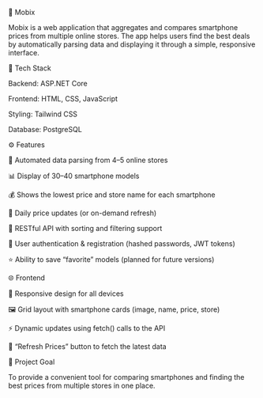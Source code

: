 📱 Mobix

Mobix is a web application that aggregates and compares smartphone prices from multiple online stores.
The app helps users find the best deals by automatically parsing data and displaying it through a simple, responsive interface.

🚀 Tech Stack

Backend: ASP.NET Core

Frontend: HTML, CSS, JavaScript

Styling: Tailwind CSS

Database: PostgreSQL

⚙️ Features

🔎 Automated data parsing from 4–5 online stores

📊 Display of 30–40 smartphone models

💰 Shows the lowest price and store name for each smartphone

🔄 Daily price updates (or on-demand refresh)

📡 RESTful API with sorting and filtering support

👤 User authentication & registration (hashed passwords, JWT tokens)

⭐ Ability to save “favorite” models (planned for future versions)

🌐 Frontend

📱 Responsive design for all devices

🖼️ Grid layout with smartphone cards (image, name, price, store)

⚡ Dynamic updates using fetch() calls to the API

🔘 “Refresh Prices” button to fetch the latest data

📌 Project Goal

To provide a convenient tool for comparing smartphones and finding the best prices from multiple stores in one place.
